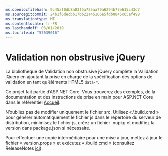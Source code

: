 ```yaml
---
ms.openlocfilehash: 9c45af0db8a03f5a725aa79a6294b77e615c43d7
ms.sourcegitcommit: 24b1f6decbb17bb22a45166e5fdb0845c65af498
ms.translationtype: MT
ms.contentlocale: fr-FR
ms.lasthandoff: 03/01/2019
ms.locfileid: "57039016"
---
```

<a name="jquery-unobtrusive-validation"></a>Validation non obstrusive jQuery
=============================

La bibliothèque de Validation non obstrusive jQuery complète la Validation jQuery en ajoutant la prise en charge de la spécification des options de validation en tant qu’éléments HTML5 `data-*`.

Ce projet fait partie d’ASP.NET Core. Vous trouverez des exemples, de la documentation et des instructions de prise en main pour ASP.NET Core dans le référentiel [Accueil](https://github.com/aspnet/home).

N’oubliez pas de modifier uniquement le fichier src. Utilisez «.\build.cmd » pour générer automatiquement le fichier js dans le répertoire du serveur de distribution, minimisez le fichier js, créez un fichier .nupkg et modifiez la version dans package.json si nécessaire.

Pour effectuer une copie intermédiaire pour une mise à jour, mettez à jour le fichier « version.props » et exécutez «.\build.cmd » (consultez ReleaseNotes [ici](https://github.com/aspnet/jquery-validation-unobtrusive/wiki/Release-checklist)).